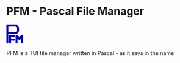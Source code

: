 # PFM - Pascal File Manager

![PFM](/icon/pfm.png)

PFM is a TUI file manager written in Pascal - as it says in the name
